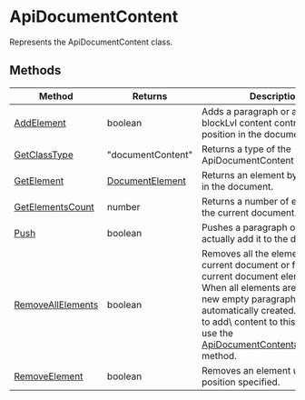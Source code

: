 # ApiDocumentContent

Represents the ApiDocumentContent class.


## Methods

| Method | Returns | Description |
| ------ | ------- | ----------- |
| [AddElement](./Methods/AddElement.md) | boolean | Adds a paragraph or a table or a blockLvl content control using its position in the document content. |
| [GetClassType](./Methods/GetClassType.md) | "documentContent" | Returns a type of the ApiDocumentContent class. |
| [GetElement](./Methods/GetElement.md) | [DocumentElement](../Enumeration/DocumentElement.md) | Returns an element by its position in the document. |
| [GetElementsCount](./Methods/GetElementsCount.md) | number | Returns a number of elements in the current document. |
| [Push](./Methods/Push.md) | boolean | Pushes a paragraph or a table to actually add it to the document. |
| [RemoveAllElements](./Methods/RemoveAllElements.md) | boolean | Removes all the elements from the current document or from the current document element.\ 💡 When all elements are removed, a new empty paragraph is automatically created. If you want to add\ content to this paragraph, use the [ApiDocumentContent#GetElement](../ApiDocumentContent/Methods/GetElement.md) method. |
| [RemoveElement](./Methods/RemoveElement.md) | boolean | Removes an element using the position specified. |
